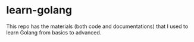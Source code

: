# learn-golang
This repo has the materials  (both code and documentations) that I used to learn Golang from basics to advanced.
